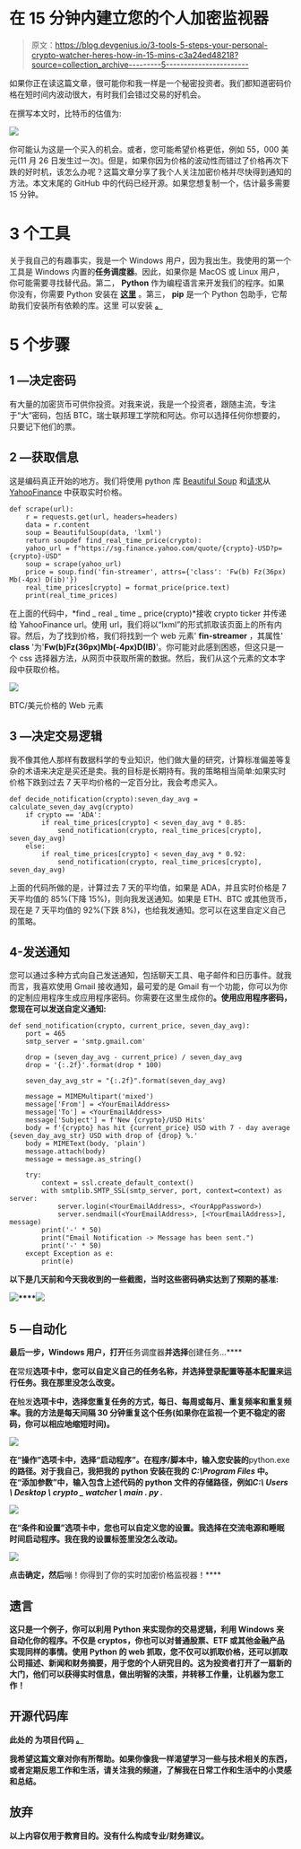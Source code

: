 # 在 15 分钟内建立您的个人加密监视器

> 原文：<https://blog.devgenius.io/3-tools-5-steps-your-personal-crypto-watcher-heres-how-in-15-mins-c3a24ed48218?source=collection_archive---------5----------------------->

如果你正在读这篇文章，很可能你和我一样是一个秘密投资者。我们都知道密码价格在短时间内波动很大，有时我们会错过交易的好机会。

在撰写本文时，比特币的估值为:

![](img/7615ea9ef5f727fb048263d98675f288.png)

你可能认为这是一个买入的机会。或者，您可能希望价格更低，例如 55，000 美元(11 月 26 日发生过一次)。但是，如果你因为价格的波动性而错过了价格再次下跌的好时机，该怎么办呢？这篇文章分享了我个人关注加密价格并尽快得到通知的方法。本文末尾的 GitHub 中的代码已经开源。如果您想复制一个，估计最多需要 15 分钟。

# 3 个工具

关于我自己的有趣事实，我是一个 Windows 用户，因为我出生。我使用的第一个工具是 Windows 内置的**任务调度器**。因此，如果你是 MacOS 或 Linux 用户，你可能需要寻找替代品。第二， **Python** 作为编程语言来开发我们的程序。如果你没有，你需要 Python 安装在 [**这里**](https://www.python.org/downloads/) 。第三， **pip** 是一个 Python 包助手，它帮助我们安装所有依赖的库。这里 可以安装 [**。**](https://pip.pypa.io/en/stable/installation/)

# 5 个步骤

## 1 —决定密码

有大量的加密货币可供你投资。对我来说，我是一个投资者，跟随主流，专注于“大”密码，包括 BTC，瑞士联邦理工学院和阿达。你可以选择任何你想要的，只要记下他们的票。

## 2 —获取信息

这是编码真正开始的地方。我们将使用 python 库 [Beautiful Soup](https://www.crummy.com/software/BeautifulSoup/bs4/doc/) 和[请求](https://docs.python-requests.org/en/latest/)从 [YahooFinance](https://sg.finance.yahoo.com/) 中获取实时价格。

```
def scrape(url):
    r = requests.get(url, headers=headers)
    data = r.content
    soup = BeautifulSoup(data, 'lxml')
    return soupdef find_real_time_price(crypto):
    yahoo_url = f"https://sg.finance.yahoo.com/quote/{crypto}-USD?p={crypto}-USD"
    soup = scrape(yahoo_url)
    price = soup.find('fin-streamer', attrs={'class': 'Fw(b) Fz(36px) Mb(-4px) D(ib)'})
    real_time_prices[crypto] = format_price(price.text)
    print(real_time_prices)
```

在上面的代码中，*find _ real _ time _ price(crypto)*接收 crypto ticker 并传递给 YahooFinance url。使用 url，我们将以“lxml”的形式抓取该页面上的所有内容。然后，为了找到价格，我们将找到一个 web 元素' **fin-streamer** ，其属性' **class** '为'**Fw(b)Fz(36px)Mb(-4px)D(IB)**'。你可能对此感到困惑，但这只是一个 css 选择器方法，从网页中获取所需的数据。然后，我们从这个元素的文本字段中获取价格。

![](img/642ba6ee275854a82372893a3e50af23.png)

BTC/美元价格的 Web 元素

## 3 —决定交易逻辑

我不像其他人那样有数据科学的专业知识，他们做大量的研究，计算标准偏差等复杂的术语来决定是买还是卖。我的目标是长期持有。我的策略相当简单:如果实时价格下跌到过去 7 天平均价格的一定百分比，我会考虑买入。

```
def decide_notification(crypto):seven_day_avg = calculate_seven_day_avg(crypto)
    if crypto == 'ADA':
        if real_time_prices[crypto] < seven_day_avg * 0.85:
            send_notification(crypto, real_time_prices[crypto], seven_day_avg)
    else:
        if real_time_prices[crypto] < seven_day_avg * 0.92:
            send_notification(crypto, real_time_prices[crypto], seven_day_avg)
```

上面的代码所做的是，计算过去 7 天的平均值，如果是 ADA，并且实时价格是 7 天平均值的 85%(下降 15%)，则向我发送通知。如果是 ETH、BTC 或其他货币，现在是 7 天平均值的 92%(下跌 8%)，也给我发通知。您可以在这里自定义自己的策略。

## 4-发送通知

您可以通过多种方式向自己发送通知，包括聊天工具、电子邮件和日历事件。就我而言，我喜欢使用 Gmail 接收通知，最可爱的是 Gmail 有一个功能，你可以为你的定制应用程序生成应用程序密码。你需要在这里生成你的[](https://support.google.com/mail/answer/185833?hl=en)**。使用应用程序密码，您现在可以发送自定义通知:**

```
def send_notification(crypto, current_price, seven_day_avg):
    port = 465
    smtp_server = 'smtp.gmail.com'

    drop = (seven_day_avg - current_price) / seven_day_avg
    drop = '{:.2f}'.format(drop * 100)

    seven_day_avg_str = "{:.2f}".format(seven_day_avg)

    message = MIMEMultipart('mixed')
    message['From'] = <YourEmailAddress>
    message['To'] = <YourEmailAddress>
    message['Subject'] = f'New {crypto}/USD Hits'
    body = f'{crypto} has hit {current_price} USD with 7 - day average {seven_day_avg_str} USD with drop of {drop} %.'
    body = MIMEText(body, 'plain')
    message.attach(body)
    message = message.as_string()

    try:
        context = ssl.create_default_context()
        with smtplib.SMTP_SSL(smtp_server, port, context=context) as server:
            server.login(<YourEmailAddress>, <YourAppPassword>)
            server.sendmail(<YourEmailAddress>, [<YourEmailAddress>], message)
        print('-' * 50)
        print("Email Notification -> Message has been sent.")
        print('-' * 50)
    except Exception as e:
        print(e)
```

**以下是几天前和今天我收到的一些截图，当时这些密码确实达到了预期的基准:**

**![](img/da99dfcf8d8e7d7e7806f0c95c3d6200.png)****![](img/f7f614a1b1ca71cd3057e4bd770ef397.png)**

## **5 —自动化**

**最后一步，Windows 用户，打开**任务调度器**并选择**创建任务…****

**在**常规**选项卡中，您可以自定义自己的任务名称，并选择登录配置等基本配置来运行任务。我在那里没怎么改变。**

**在**触发**选项卡中，选择您重复任务的方式，每日、每周或每月、重复频率和重复频率。我的方法是每天间隔 30 分钟重复这个任务(如果你在监视一个更不稳定的密码，你可以相应地缩短时间)。**

**![](img/2ec4aea1493f9ad1bbe13635d759370e.png)**

**在“操作”选项卡中，选择“启动程序”。在程序/脚本中，输入您安装的**python.exe**的路径。对于我自己，我把我的 python 安装在我的 *C:\Program Files* 中。在“添加参数”中，输入包含上述代码的 python 文件的存储路径，例如*C:\ Users \ Desktop \ crypto _ watcher \ main . py .***

**![](img/b7aca76c457c6159dca0b176c70e20d2.png)**

**在“条件和设置”选项卡中，您也可以自定义您的设置。我选择在交流电源和睡眠时间启动程序。我在我的设置标签里没怎么改动。**

**![](img/8b46bb4ce66e6b1dd1f17f68158c82db.png)**

**点击确定，然后**嘣！你得到了你的实时加密价格监视器！****

## **遗言**

**这只是一个例子，你可以利用 Python 来实现你的交易逻辑，利用 Windows 来自动化你的程序。不仅是 cryptos，你也可以对普通股票、ETF 或其他金融产品实现同样的事情。使用 Python 的 web 抓取，您不仅可以抓取价格，还可以抓取公司描述、新闻和财务摘要，用于您的个人研究目的。这为投资者打开了一扇新的大门，他们可以获得实时信息，做出明智的决策，并转移工作量，让机器为您工作！**

## **开源代码库**

**此处的 为项目代码 [**。**](https://github.com/wdn0612/crypto_watcher)**

**我希望这篇文章对你有所帮助。如果你像我一样渴望学习一些与技术相关的东西，或者定期反思工作和生活，请关注我的频道，了解我在日常工作和生活中的小灵感和总结。**

## **放弃**

**以上内容仅用于教育目的。没有什么构成专业/财务建议。**